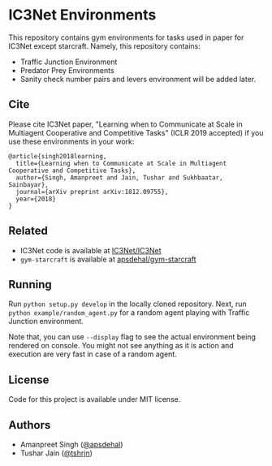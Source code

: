 # IC3Net Environments

This repository contains gym environments for tasks used in paper for IC3Net except starcraft. Namely, this repository contains:

- Traffic Junction Environment
- Predator Prey Environments
- Sanity check number pairs and levers environment will be added later.

## Cite

Please cite IC3Net paper, "Learning when to Communicate at Scale in Multiagent Cooperative and Competitive Tasks" (ICLR 2019 accepted) if you use these environments in your work:

```
@article{singh2018learning,
  title={Learning when to Communicate at Scale in Multiagent Cooperative and Competitive Tasks},
  author={Singh, Amanpreet and Jain, Tushar and Sukhbaatar, Sainbayar},
  journal={arXiv preprint arXiv:1812.09755},
  year={2018}
}
```

## Related

- IC3Net code is available at [IC3Net/IC3Net](https://github.com/IC3Net/IC3Net)
- `gym-starcraft` is available at [apsdehal/gym-starcraft](https://github.com/apsdehal/gym-starcraft)

## Running

Run `python setup.py develop` in the locally cloned repository.
Next, run `python example/random_agent.py` for a random agent playing with Traffic Junction environment.

Note that, you can use `--display` flag to see the actual environment being rendered on console. You might not see anything as it is action and execution are very fast in case of a random agent.

## License

Code for this project is available under MIT license.

## Authors

- Amanpreet Singh ([@apsdehal](https://github.com/apsdehal))
- Tushar Jain ([@tshrjn](https://github.com/tshrjn))
